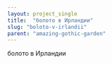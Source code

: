 ```yaml
---
layout: project_single
title:  "болото в Ирландии"
slug: "boloto-v-irlandii"
parent: "amazing-gothic-garden"
---
```

болото в Ирландии